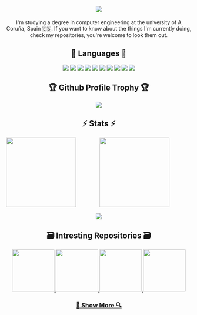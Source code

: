 <div align="center">

<h1>
    <img src="https://readme-typing-svg.herokuapp.com/?lines=Hello,+There!+👋;This+is+Brais+:);Nice+to+meet+you!&size=30&color=F762EA&center=true&vCenter=true">
</h1>

I'm studying a degree in computer engineering at the university of A Coruña, Spain 🇪🇸. If you want to know about the things I'm currently doing, check my repositories, you're welcome to look them out.

## 💬 Languages 💬

![](<https://img.shields.io/badge/-C-000?&logo=C>)
![](<https://img.shields.io/badge/-OCaml-000?&logo=OCaml>)
![](<https://img.shields.io/badge/-Python-000?&logo=Python>)
![](<https://img.shields.io/badge/-Flutter-02569B?logo=Flutter&logoColor=white&style=flat&color=black>)
![](<https://img.shields.io/badge/-Dart-0175C2?&logo=Dart&logoColor=white&color=black>)
![](<https://img.shields.io/badge/-MatLab-02569B?logo=Octave&logoColor=white&style=flat&color=black>)
![](<https://img.shields.io/badge/-Java-000?&logo=CoffeeScript&logoColor=007396>)
![](<https://img.shields.io/badge/-SQL-000?&logo=MySQL>)
![](<https://img.shields.io/badge/-GitHub-181717?style=flat&logo=github&color=black>)
![](<[https://img.shields.io/badge/-GitHub-181717?style=flat&logo=github&color=black](https://img.shields.io/badge/-Git-black?style=flat&logo=git&color=black)>)

## 🏆 Github Profile Trophy 🏆

![](<https://github-profile-trophy.vercel.app/?username=braisf03&theme=dracula&row=1&column=7&border=61dafb>)

## ⚡ Stats ⚡
 
<img height="190px" align="left" src="https://streak-stats.demolab.com/?user=braisf03&theme=dracula&border=61dafb" />
<img height="190px" align="center" src="https://github-readme-stats.vercel.app/api/top-langs/?username=braisf03&theme=dracula&langs_count=8&layout=compact&border_color=61dafb&hide=CMake,MakeFile,Shell" />
<br>
<br>
<img heigth="150px"  src="https://github-readme-stats.vercel.app/api?username=braisf03&show_icons=true&theme=dracula&border_color=61dafb" />

## 🗃️ Intresting Repositories 🗃️

<a href="https://github.com/braisf03/PP" title="Paradigmas de Programación">
  <img height="115" src="https://github-readme-stats.vercel.app/api/pin/?username=braisf03&repo=PP&theme=dracula&border_color=61dafb&border_radius=10">
</a>
<a href="https://github.com/braisf03/DS" title="Diseño Software">
  <img height="115" src="https://github-readme-stats.vercel.app/api/pin/?username=braisf03&repo=DS&theme=dracula&border_color=61dafb&border_radius=10">
</a>
<a href="https://github.com/braisf03/CP" title="Concurrencia y Paralelismo">
  <img height="115" src="https://github-readme-stats.vercel.app/api/pin/?username=braisf03&repo=CP&theme=dracula&border_color=61dafb&border_radius=10">
</a>
<a href="https://github.com/braisf03/IPM" title="Interfaces Persona Máquina">
  <img height="115" src="https://github-readme-stats.vercel.app/api/pin/?username=braisf03&repo=IPM&theme=dracula&border_color=61dafb&border_radius=10">
</a>

### <a href="https://github.com/braisf03?tab=repositories" title="Show Repositories">🔎 Show More 🔍</a>

</div>

<!--
### 📊 Profile's stats

<img height="200px" src="https://github-readme-stats.vercel.app/api?username=braisf03&show_icons=true&include_all_commits=true&count_private=true&line_height=21&theme=dracula" /> 
<img height=200 align="center" src="https://github-readme-stats.vercel.app/api/top-langs/?username=braisf03&theme=dracula&icon_color=61dafb&bg_color=20232a&langs_count=10&layout=compact&border_color=61dafb&size_weight=0.5&count_weight=0.5" /> <img height="200px" src="https://streak-stats.demolab.com/?user=braisf03&theme=dracula&border=61dafb"/>

**braisf03/braisf03** is a ✨ _special_ ✨ repository because its `README.md` (this file) appears on your GitHub profile.
![braisf03's github stats](https://github-readme-stats.vercel.app/api?username=braisf03&show_icons=true&theme=dracula&hide=stars,issues)
Here are some ideas to get you started:

<p align="left+20">
  <img height="200px" src="https://streak-stats.demolab.com?user=braisf03&theme=dracula&date_format=j%20M%5B%20Y%5D&mode=weekly"/>
</p>

- 🔭 I’m currently working on ...
- 🌱 I’m currently learning ...
- 👯 I’m looking to collaborate on ...
- 🤔 I’m looking for help with ...
- 💬 Ask me about ...
- 📫 How to reach me: ...
- 😄 Pronouns: ...
- ⚡ Fun fact: ...
-->

